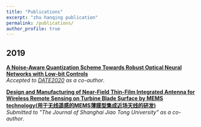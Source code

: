 ```yaml
---
title: "Publications"
excerpt: "zhu hanqing publication"
permalink: /publications/
author_profile: true
---
```

## 2019

<b>[A Noise-Aware Quantization Scheme Towards Robust Optical Neural Networks with Low-bit Controls](http://zhuhanqing.github.io/publications/RQQ)</b> <br> 
<i>Accepted to [DATE2020](https://www.date-conference.com/) as a co-author</i>.

<b>[Design and Manufacturing of Near-Field Thin-Film Integrated Antenna for Wireless Remote Sensing on Turbine Blade Surface by MEMS technology(用于无线遥感的MEMS薄膜型集成近场天线的研发)](http://zhuhanqing.github.io/publications/wireless_antenna)</b> <br> 
<i>Submitted to "The Journal of Shanghai Jiao Tong University"  as a co-author</i>.

